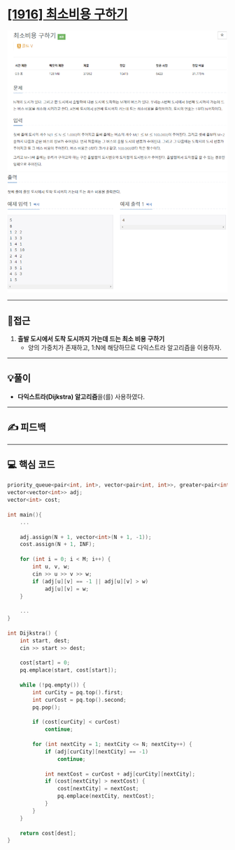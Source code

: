 # [[1916] 최소비용 구하기](https://www.acmicpc.net/problem/1916)

![](imgs/1.PNG)
![](imgs/2.PNG)
___
## 🤔접근
1. <b>출발 도시에서 도착 도시까지 가는데 드는 최소 비용 구하기</b>
	- 양의 가중치가 존재하고, 1:N에 해당하므로 다익스트라 알고리즘을 이용하자.
___
## 💡풀이
- <b>다익스트라(Dijkstra) 알고리즘</b>을(를) 사용하였다.
___
## ✍ 피드백
___
## 💻 핵심 코드
```c++
priority_queue<pair<int, int>, vector<pair<int, int>>, greater<pair<int, int>>> pq;
vector<vector<int>> adj;
vector<int> cost;

int main(){
	...

	adj.assign(N + 1, vector<int>(N + 1, -1));
	cost.assign(N + 1, INF);

	for (int i = 0; i < M; i++) {
		int u, v, w;
		cin >> u >> v >> w;
		if (adj[u][v] == -1 || adj[u][v] > w)
			adj[u][v] = w;
	}

	...
}

int Dijkstra() {
	int start, dest;
	cin >> start >> dest;

	cost[start] = 0;
	pq.emplace(start, cost[start]);

	while (!pq.empty()) {
		int curCity = pq.top().first;
		int curCost = pq.top().second;
		pq.pop();

		if (cost[curCity] < curCost)
			continue;

		for (int nextCity = 1; nextCity <= N; nextCity++) {
			if (adj[curCity][nextCity] == -1)
				continue;

			int nextCost = curCost + adj[curCity][nextCity];
			if (cost[nextCity] > nextCost) {
				cost[nextCity] = nextCost;
				pq.emplace(nextCity, nextCost);
			}
		}
	}

	return cost[dest];
}
```